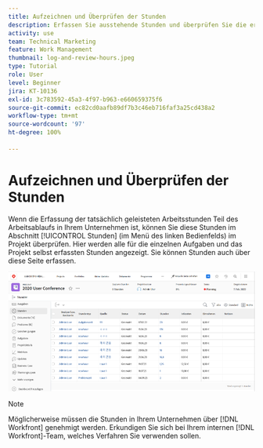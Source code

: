 ```yaml
---
title: Aufzeichnen und Überprüfen der Stunden
description: Erfassen Sie ausstehende Stunden und überprüfen Sie die erfassten Stunden, bevor Sie ein Projekt in [!DNL  Workfront]abschließen.
activity: use
team: Technical Marketing
feature: Work Management
thumbnail: log-and-review-hours.jpeg
type: Tutorial
role: User
level: Beginner
jira: KT-10136
exl-id: 3c783592-45a3-4f97-b963-e660659375f6
source-git-commit: ec82cd0aafb89df7b3c46eb716faf3a25cd438a2
workflow-type: tm+mt
source-wordcount: '97'
ht-degree: 100%

---
```


# Aufzeichnen und Überprüfen der Stunden

Wenn die Erfassung der tatsächlich geleisteten Arbeitsstunden Teil des Arbeitsablaufs in Ihrem Unternehmen ist, können Sie diese Stunden im Abschnitt [!UICONTROL Stunden] (im Menü des linken Bedienfelds) im Projekt überprüfen. Hier werden alle für die einzelnen Aufgaben und das Projekt selbst erfassten Stunden angezeigt. Sie können Stunden auch über diese Seite erfassen.

![Seite „Stunden“ mit Stundeneinträgen](assets/planner-fund-log-and-review-hours.png)

>[!NOTE]
>
>Möglicherweise müssen die Stunden in Ihrem Unternehmen über [!DNL Workfront] genehmigt werden. Erkundigen Sie sich bei Ihrem internen [!DNL Workfront]-Team, welches Verfahren Sie verwenden sollen.

<!---
learn more url
Log time
--->
